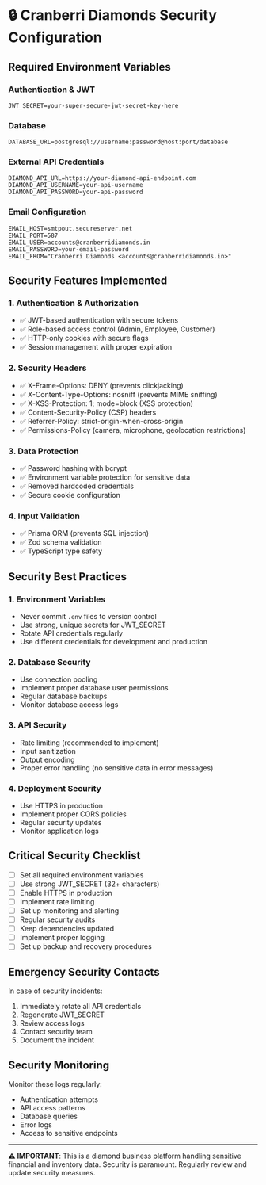 # 🔒 Cranberri Diamonds Security Configuration

## Required Environment Variables

### Authentication & JWT
```env
JWT_SECRET=your-super-secure-jwt-secret-key-here
```

### Database
```env
DATABASE_URL=postgresql://username:password@host:port/database
```

### External API Credentials
```env
DIAMOND_API_URL=https://your-diamond-api-endpoint.com
DIAMOND_API_USERNAME=your-api-username
DIAMOND_API_PASSWORD=your-api-password
```

### Email Configuration
```env
EMAIL_HOST=smtpout.secureserver.net
EMAIL_PORT=587
EMAIL_USER=accounts@cranberridiamonds.in
EMAIL_PASSWORD=your-email-password
EMAIL_FROM="Cranberri Diamonds <accounts@cranberridiamonds.in>"
```

## Security Features Implemented

### 1. Authentication & Authorization
- ✅ JWT-based authentication with secure tokens
- ✅ Role-based access control (Admin, Employee, Customer)
- ✅ HTTP-only cookies with secure flags
- ✅ Session management with proper expiration

### 2. Security Headers
- ✅ X-Frame-Options: DENY (prevents clickjacking)
- ✅ X-Content-Type-Options: nosniff (prevents MIME sniffing)
- ✅ X-XSS-Protection: 1; mode=block (XSS protection)
- ✅ Content-Security-Policy (CSP) headers
- ✅ Referrer-Policy: strict-origin-when-cross-origin
- ✅ Permissions-Policy (camera, microphone, geolocation restrictions)

### 3. Data Protection
- ✅ Password hashing with bcrypt
- ✅ Environment variable protection for sensitive data
- ✅ Removed hardcoded credentials
- ✅ Secure cookie configuration

### 4. Input Validation
- ✅ Prisma ORM (prevents SQL injection)
- ✅ Zod schema validation
- ✅ TypeScript type safety

## Security Best Practices

### 1. Environment Variables
- Never commit `.env` files to version control
- Use strong, unique secrets for JWT_SECRET
- Rotate API credentials regularly
- Use different credentials for development and production

### 2. Database Security
- Use connection pooling
- Implement proper database user permissions
- Regular database backups
- Monitor database access logs

### 3. API Security
- Rate limiting (recommended to implement)
- Input sanitization
- Output encoding
- Proper error handling (no sensitive data in error messages)

### 4. Deployment Security
- Use HTTPS in production
- Implement proper CORS policies
- Regular security updates
- Monitor application logs

## Critical Security Checklist

- [ ] Set all required environment variables
- [ ] Use strong JWT_SECRET (32+ characters)
- [ ] Enable HTTPS in production
- [ ] Implement rate limiting
- [ ] Set up monitoring and alerting
- [ ] Regular security audits
- [ ] Keep dependencies updated
- [ ] Implement proper logging
- [ ] Set up backup and recovery procedures

## Emergency Security Contacts

In case of security incidents:
1. Immediately rotate all API credentials
2. Regenerate JWT_SECRET
3. Review access logs
4. Contact security team
5. Document the incident

## Security Monitoring

Monitor these logs regularly:
- Authentication attempts
- API access patterns
- Database queries
- Error logs
- Access to sensitive endpoints

---

**⚠️ IMPORTANT**: This is a diamond business platform handling sensitive financial and inventory data. Security is paramount. Regularly review and update security measures. 